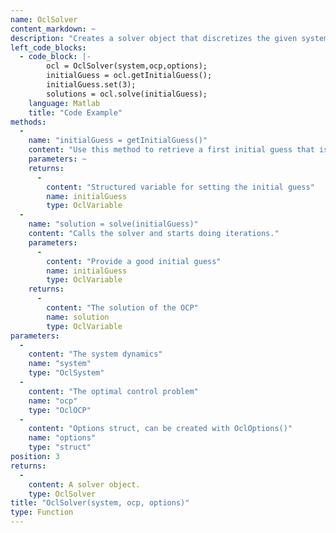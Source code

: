```yaml
--- 
name: OclSolver
content_markdown: ~
description: "Creates a solver object that discretizes the given system and optimal control problem, and calls the underlying optimizer."
left_code_blocks: 
  - code_block: |-
        ocl = OclSolver(system,ocp,options);
        initialGuess = ocl.getInitialGuess();
        initialGuess.set(3);
        solutions = ocl.solve(initialGuess);
    language: Matlab
    title: "Code Example"
methods: 
  - 
    name: "initialGuess = getInitialGuess()"
    content: "Use this method to retrieve a first initial guess that is generated from the bounds. You can further modify this initial guess to improve the solver performance."
    parameters: ~
    returns: 
      - 
        content: "Structured variable for setting the initial guess"
        name: initialGuess
        type: OclVariable
  - 
    name: "solution = solve(initialGuess)"
    content: "Calls the solver and starts doing iterations."
    parameters: 
      - 
        content: "Provide a good initial guess"
        name: initialGuess
        type: OclVariable
    returns: 
      - 
        content: "The solution of the OCP"
        name: solution
        type: OclVariable
parameters: 
  - 
    content: "The system dynamics"
    name: "system"
    type: "OclSystem"
  - 
    content: "The optimal control problem"
    name: "ocp"
    type: "OclOCP"
  - 
    content: "Options struct, can be created with OclOptions()"
    name: "options"
    type: "struct"
position: 3
returns: 
  - 
    content: A solver object.
    type: OclSolver
title: "OclSolver(system, ocp, options)"
type: Function
---
```

